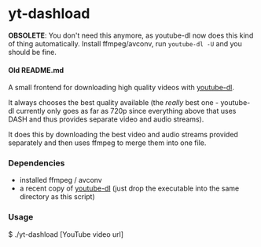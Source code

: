 yt-dashload
===========

**OBSOLETE**: You don't need this anymore, as youtube-dl now does this kind of thing automatically. Install ffmpeg/avconv, run `youtube-dl -U` and you should be fine.

#### Old README.md

A small frontend for downloading high quality videos with [youtube-dl](https://github.com/rg3/youtube-dl/).

It always chooses the best quality available (the *really* best one - youtube-dl currently only goes as far as 720p since everything above that uses DASH and thus provides separate video and audio streams).

It does this by downloading the best video and audio streams provided separately and then uses ffmpeg to merge them into one file.

### Dependencies
- installed ffmpeg / avconv
- a recent copy of [youtube-dl](https://github.com/rg3/youtube-dl/) (just drop the executable into the same directory as this script)


### Usage
$ ./yt-dashload [YouTube video url]
